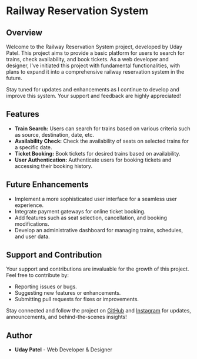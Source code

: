 # Railway Reservation System

## Overview

Welcome to the Railway Reservation System project, developed by Uday Patel. This project aims to provide a basic platform for users to search for trains, check availability, and book tickets. As a web developer and designer, I've initiated this project with fundamental functionalities, with plans to expand it into a comprehensive railway reservation system in the future.

Stay tuned for updates and enhancements as I continue to develop and improve this system. Your support and feedback are highly appreciated!

## Features

- **Train Search:** Users can search for trains based on various criteria such as source, destination, date, etc.
- **Availability Check:** Check the availability of seats on selected trains for a specific date.
- **Ticket Booking:** Book tickets for desired trains based on availability.
- **User Authentication:** Authenticate users for booking tickets and accessing their booking history.

## Future Enhancements

- Implement a more sophisticated user interface for a seamless user experience.
- Integrate payment gateways for online ticket booking.
- Add features such as seat selection, cancellation, and booking modifications.
- Develop an administrative dashboard for managing trains, schedules, and user data.

## Support and Contribution

Your support and contributions are invaluable for the growth of this project. Feel free to contribute by:

- Reporting issues or bugs.
- Suggesting new features or enhancements.
- Submitting pull requests for fixes or improvements.

Stay connected and follow the project on [GitHub](https://github.io/uday4612) and [Instagram](https://instagram.com/uday_4612) for updates, announcements, and behind-the-scenes insights!

## Author

- **Uday Patel** - Web Developer & Designer